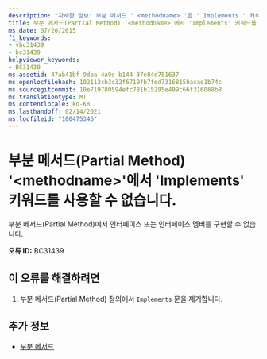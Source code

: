 ```yaml
---
description: "자세한 정보: 부분 메서드 ' <methodname> '은 ' Implements ' 키워드를 사용할 수 없습니다."
title: 부분 메서드(Partial Method) '<methodname>'에서 'Implements' 키워드를 사용할 수 없습니다.
ms.date: 07/20/2015
f1_keywords:
- vbc31439
- bc31439
helpviewer_keywords:
- BC31439
ms.assetid: 47ab41bf-9dba-4a9e-b144-37e84d751637
ms.openlocfilehash: 102112cb3c32f6719fb7fed7316815bacae1b74c
ms.sourcegitcommit: 10e719780594efc781b15295e499c66f316068b8
ms.translationtype: MT
ms.contentlocale: ko-KR
ms.lasthandoff: 02/14/2021
ms.locfileid: "100475346"
---
```

# <a name="partial-method-methodname-cannot-use-the-implements-keyword"></a>부분 메서드(Partial Method) '\<methodname>'에서 'Implements' 키워드를 사용할 수 없습니다.

부분 메서드(Partial Method)에서 인터페이스 또는 인터페이스 멤버를 구현할 수 없습니다.  
  
 **오류 ID:** BC31439  
  
## <a name="to-correct-this-error"></a>이 오류를 해결하려면  
  
1. 부분 메서드(Partial Method) 정의에서 `Implements` 문을 제거합니다.  
  
## <a name="see-also"></a>추가 정보

- [부분 메서드](../programming-guide/language-features/procedures/partial-methods.md)
